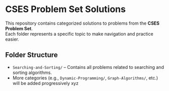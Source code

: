 # CSES Problem Set Solutions

This repository contains categorized solutions to problems from the **CSES Problem Set**.  
Each folder represents a specific topic to make navigation and practice easier.

## Folder Structure
- `Searching-and-Sorting/` – Contains all problems related to searching and sorting algorithms.
- More categories (e.g., `Dynamic-Programming/`, `Graph-Algorithms/`, etc.) will be added progressively xyz

